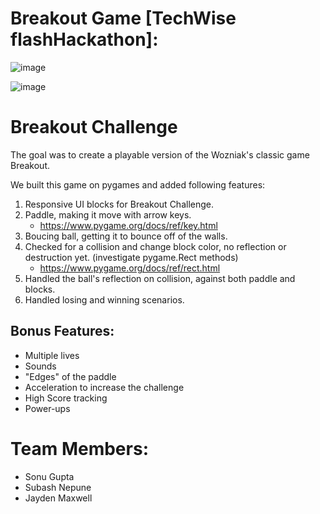 # Breakout Game [TechWise flashHackathon]:

![image](https://github.com/Dxsonu7/flashHackathon/assets/87947158/62b6b3ea-7c47-42dc-88c3-bcc0fa31d37c)


![image](https://github.com/Dxsonu7/flashHackathon/assets/87947158/042f00e1-6db2-47eb-8de4-343abc0ccd05)

# Breakout Challenge

The goal was to create a playable version of the Wozniak's classic game Breakout.

We built this game on pygames and added following features:

1. Responsive UI blocks for Breakout Challenge.
2. Paddle, making it move with arrow keys.
    - https://www.pygame.org/docs/ref/key.html
3. Boucing ball, getting it to bounce off of the walls.
4. Checked for a collision and change block color, no reflection or destruction yet. (investigate pygame.Rect methods)
    - https://www.pygame.org/docs/ref/rect.html
5. Handled the ball's reflection on collision, against both paddle and blocks.
6. Handled losing and winning scenarios.

## Bonus Features:

- Multiple lives
- Sounds
- "Edges" of the paddle
- Acceleration to increase the challenge
- High Score tracking
- Power-ups

# Team Members:
- Sonu Gupta
- Subash Nepune
- Jayden Maxwell

